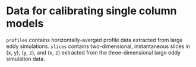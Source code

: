 # Data for calibrating single column models

`profiles` contains horizontally-averged profile data extracted from large eddy simulations.
`slices` contains two-dimensional, instantaneous slices in (x, y), (y, z), and (x, z) extracted from the three-dimensional large eddy simulation data.
